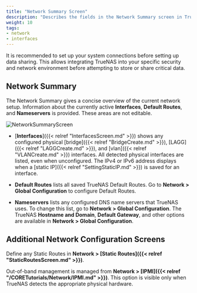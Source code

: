 ```yaml
---
title: "Network Summary Screen"
description: "Describes the fields in the Network Summary screen in TrueNAS CORE."
weight: 10
tags:
- network
- interfaces
---
```


It is recommended to set up your system connections before setting up data sharing.
This allows integrating TrueNAS into your specific security and network environment before attempting to store or share critical data.

## Network Summary

The Network Summary gives a concise overview of the current network setup.
Information about the currently active **Interfaces**, **Default Routes**, and **Nameservers** is provided.
These areas are not editable.

![**NetworkSummaryScreen**](/images/CORE/Network/NetworkSummaryScreen.png "Network Summary Screen")

* [**Interfaces**]({{< relref "InterfacesScreen.md" >}}) shows any configured physical [bridge]({{< relref "BridgeCreate.md" >}}), [LAGG]({{< relref "LAGGCreate.md" >}}), and [vlan]({{< relref "VLANCreate.md" >}}) interfaces.
All detected physical interfaces are listed, even when unconfigured.
The IPv4 or IPv6 address displays when a [static IP]({{< relref "SettingStaticIP.md" >}}) is saved for an interface.

* **Default Routes** lists all saved TrueNAS Default Routes.
  Go to **Network > Global Configuration** to configure Default Routes.

* **Nameservers** lists any configured DNS name servers that TrueNAS uses. To change this list, go to **Network > Global Configuration**. 
  The TrueNAS **Hostname and Domain**, **Default Gateway**, and other options are available in **Network > Global Configuration**.

## Additional Network Configuration Screens

Define any Static Routes in **Network > [Static Routes]({{< relref "StaticRoutesScreen.md" >}})**.

Out-of-band management is managed from **Network > [IPMI]({{< relref "/CORETutorials/Network/IPMI.md" >}})**. This option is visible only when TrueNAS detects the appropriate physical hardware.
